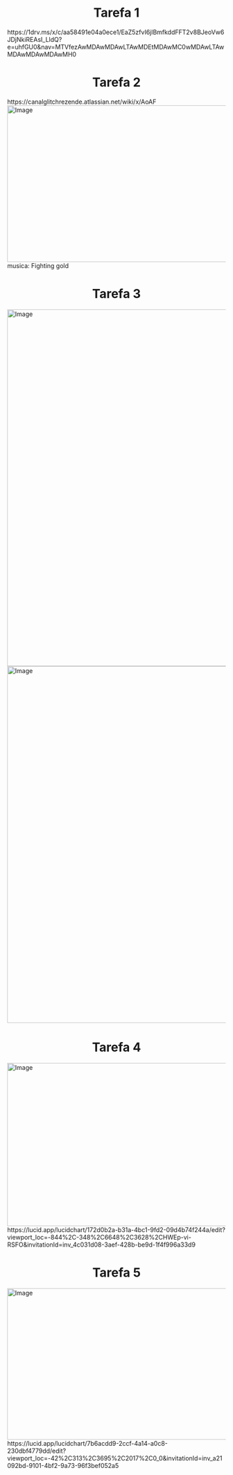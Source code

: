 <h1 align="center"> Tarefa 1 </h1>
https://1drv.ms/x/c/aa58491e04a0ece1/EaZ5zfvI6jlBmfkddFFT2v8BJeoVw6JDjNkiREAsI_LldQ?e=uhfGU0&nav=MTVfezAwMDAwMDAwLTAwMDEtMDAwMC0wMDAwLTAwMDAwMDAwMDAwMH0
<h1 align="center"> Tarefa 2 </h1>
https://canalglitchrezende.atlassian.net/wiki/x/AoAF
<img width="1558" height="360" alt="Image" src="https://github.com/user-attachments/assets/80bfd126-a131-454a-be7d-ae97265e8856" />
musica: Fighting gold

<h1 align="center"> Tarefa 3 </h1>
<img width="820" height="820" alt="Image" src="https://github.com/GlitchRez1/Adriana/issues/2#issue-3390593282" />
<img width="820" height="820" alt="Image" src="https://github.com/GlitchRez1/Adriana/issues/5#issue-3391026496" />
<h1 align="center"> Tarefa 4 </h1>
<img width="1324" height="375" alt="Image" src="https://github.com/user-attachments/assets/23afbf87-d6b8-4117-8dd2-00dd10bfbcbf" />
https://lucid.app/lucidchart/172d0b2a-b31a-4bc1-9fd2-09d4b74f244a/edit?viewport_loc=-844%2C-348%2C6648%2C3628%2CHWEp-vi-RSFO&invitationId=inv_4c031d08-3aef-428b-be9d-1f4f996a33d9
<h1 align="center"> Tarefa 5 </h1>
<img width="1477" height="348" alt="Image" src="https://github.com/user-attachments/assets/7e5748e5-3052-4849-957d-8e504667da10" />
https://lucid.app/lucidchart/7b6acdd9-2ccf-4a14-a0c8-230dbf4779dd/edit?viewport_loc=-42%2C313%2C3695%2C2017%2C0_0&invitationId=inv_a21092bd-9101-4bf2-9a73-96f3bef052a5
